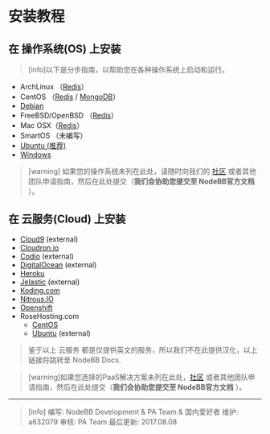 # 安装教程
## 在 操作系统(OS) 上安装
>[info]以下是分步指南，以帮助您在各种操作系统上启动和运行。
* ArchLinux （[Redis](https://www.kancloud.cn/a632079/nodebb-cn/372548)）
* CentOS （[Redis](https://www.kancloud.cn/a632079/nodebb-cn/372107) / [MongoDB](https://www.kancloud.cn/a632079/nodebb-cn/372108)）
* [Debian](https://www.kancloud.cn/a632079/nodebb-cn/372106)
* FreeBSD/OpenBSD （[Redis](https://www.kancloud.cn/a632079/nodebb-cn/372548)）
* Mac OSX（[Redis](https://www.kancloud.cn/a632079/nodebb-cn/372550)）
* SmartOS （未编写）
* [Ubuntu (推荐)](https://www.kancloud.cn/a632079/nodebb-cn/372106)
* [Windows](https://www.kancloud.cn/a632079/nodebb-cn/372997)

>[warning] 如果您的操作系统未列在此处，请随时向我们的 [社区](https://community.nodebb.org/) 或者其他团队申请指南，然后在此处提交（**我们会协助您提交至 NodeBB官方文档**
）。

## 在 云服务(Cloud) 上安装
* [Cloud9](https://community.nodebb.org/topic/7983/setting-up-nodebb-on-cloud-9) (external)
* [Cloudron.io](https://docs.nodebb.org/installing/cloud/cloudron)
* [Codio](https://codio.com/docs/ide/tutorials/nodebb/) (external)
* [DigitalOcean](http://www.blogsynthesis.com/install-nodebb-on-digitalocean/) (external)
* [Heroku](https://docs.nodebb.org/installing/cloud/heroku)
* [Jelastic](http://docs.jelastic.com/nodebb) (external)
* [Koding.com](https://docs.nodebb.org/installing/cloud/koding)
* [Nitrous.IO](https://docs.nodebb.org/installing/cloud/nitrous)
* [Openshift](https://docs.nodebb.org/installing/cloud/openshift)
* RoseHosting.com
   - [CentOS](https://www.rosehosting.com/blog/how-to-install-nodebb-on-a-centos-7-vps/)
   - [Ubuntu](https://www.rosehosting.com/blog/install-and-setup-nodebb-with-redis-and-nginx-on-ubuntu-12-04/) (external)
   
> 鉴于以上 云服务 都是仅提供英文的服务，所以我们不在此提供汉化，以上链接将跳转至 NodeBB Docs.



>[warning]如果您选择的PaaS解决方案未列在此处，[社区](https://community.nodebb.org/) 或者其他团队申请指南，然后在此处提交（**我们会协助您提交至 NodeBB官方文档**
）。
---------------
>[info] 编写: NodeBB Development & PA Team & 国内爱好者
维护: a632079
审核: PA Team
最后更新: 2017.08.08